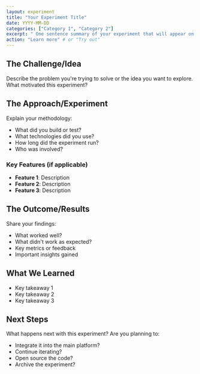 ```yaml
---
layout: experiment
title: "Your Experiment Title"
date: YYYY-MM-DD
categories: ["Category 1", "Category 2"]
excerpt: " One sentence summary of your experiment that will appear on the homepage."
action: "Learn more" # or "Try out"
---
```


## The Challenge/Idea

Describe the problem you're trying to solve or the idea you want to explore. What motivated this experiment?

## The Approach/Experiment

Explain your methodology:
- What did you build or test?
- What technologies did you use?
- How long did the experiment run?
- Who was involved?

### Key Features (if applicable)
- **Feature 1**: Description
- **Feature 2**: Description
- **Feature 3**: Description

## The Outcome/Results

Share your findings:
- What worked well?
- What didn't work as expected?
- Key metrics or feedback
- Important insights gained

## What We Learned

- Key takeaway 1
- Key takeaway 2
- Key takeaway 3

## Next Steps

What happens next with this experiment? Are you planning to:
- Integrate it into the main platform?
- Continue iterating?
- Open source the code?
- Archive the experiment? 